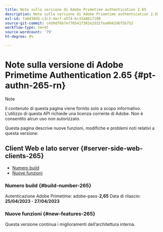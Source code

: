 ```yaml
---
title: Note sulla versione di Adobe Primetime authentication 2.65
description: Note sulla versione di Adobe Primetime authentication 2.65
exl-id: fa0d38d5-c3c3-4ecf-a5f4-6c33a8617108
source-git-commit: c430d76b7ef76541f382e2d32fea0042d6f5b752
workflow-type: tm+mt
source-wordcount: '79'
ht-degree: 0%

---
```


# Note sulla versione di Adobe Primetime Authentication 2.65 {#pt-authn-265-rn}

>[!NOTE]
>
>Il contenuto di questa pagina viene fornito solo a scopo informativo. L’utilizzo di questa API richiede una licenza corrente di Adobe. Non è consentito alcun uso non autorizzato.

Questa pagina descrive nuove funzioni, modifiche e problemi noti relativi a questa versione:

## Client Web e lato server {#server-side-web-clients-265}

* [Numero build](#build-number-265)
* [Nuove funzioni](#new-features-265)

### Numero build {#build-number-265}

Autenticazione Adobe Primetime: adobe-pass-**2,65**
Data di rilascio: **25/04/2023 - 27/04/2023**

### Nuove funzioni {#new-features-265}

Questa versione continua i miglioramenti dell’architettura interna.
